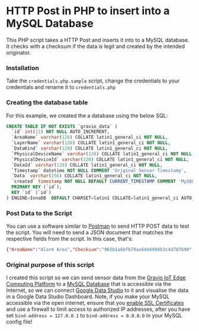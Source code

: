 # HTTP Post in PHP to insert into a MySQL Database

This PHP script takes a HTTP Post and inserts it into to a MySQL database. It checks with a checksum if the data is legit and created by the intended originator.

### Installation

Take the `credentials.php.sample` script, change the credentials to your credentials and rename it to `credentials.php`

### Creating the database table

For this example, we created the a database using the below SQL:

```sql
CREATE TABLE IF NOT EXISTS `gravio_data` (
  `id` int(11) NOT NULL AUTO_INCREMENT,
  `AreaName` varchar(128) COLLATE latin1_general_ci NOT NULL,
  `LayerName` varchar(128) COLLATE latin1_general_ci NOT NULL,
  `DataKind` varchar(128) COLLATE latin1_general_ci NOT NULL,
  `PhysicalDeviceName` varchar(128) COLLATE latin1_general_ci NOT NULL,
  `PhysicalDeviceId` varchar(128) COLLATE latin1_general_ci NOT NULL,
  `DataId` varchar(128) COLLATE latin1_general_ci NOT NULL,
  `Timestamp` datetime NOT NULL COMMENT 'Original Sensor Timestamp',
  `Data` varchar(256) COLLATE latin1_general_ci NOT NULL,
  `created` timestamp NOT NULL DEFAULT CURRENT_TIMESTAMP COMMENT 'MySQL Database Timestamp',
  PRIMARY KEY (`id`),
  KEY `id` (`id`)
) ENGINE=InnoDB  DEFAULT CHARSET=latin1 COLLATE=latin1_general_ci AUTO_INCREMENT=8 ;
```

### Post Data to the Script

You can use a software similar to [Postman](https://www.postman.com/) to send HTTP POST data to test the script. You will need to send a JSON document that matches the respective fields from the script. In this case, that's:

```json
{"AreaName":"Alarm Area","Checksum":"965b1a6bfb79ae6de698db3c4d787b90","Data":1,"DataId":"39a8140292d2469b837d2a1fe6018cab","KindName":"Aqara-SingleButton","LayerName":"Button","PhysicalDeviceId":"47-C7-83-02-00-8D-15-00","PhysicalDeviceName":"lumi.remote.b1acn01-sensor6","Timestamp":1642830717}
``` 


### Original purpose of this script

I created this script so we can send sensor data from the [Gravio IoT Edge Computing Platform](https://www.gravio.com) to a [MySQL Database](https://www.mysql.com/) that is accessible via the Internet, so we can connect [Google Data Studio](https://datastudio.google.com/) to it and visualise the data in a Google Data Studio Dashboard. Note, if you make your MySQL accessible via the open internet, ensure that you [enable SSL Certificates](https://dev.mysql.com/doc/mysql-security-excerpt/5.7/en/using-encrypted-connections.html) and use a firewall to limit access to authorized IP addresses, after you have set `bind-address = 127.0.0.1` to `bind-address = 0.0.0.0` in your MySQL config file!